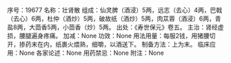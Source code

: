 序号：19677
名称：壮肾散
组成：仙灵脾（酒浸）5两，远志（去心）4两，巴戟（去心）6两，杜仲（酒炒）5两，破故纸（酒炒）5两，肉苁蓉（酒浸）6两，青盐8两，大茴香5两，小茴香（炒）5两。
出处：《寿世保元》卷五。
主治：肾经虚损，腰腿遍身疼痛。
加减：None
功效：None
用法用量：每服2钱，用猪腰切开，掺药末在内，纸裹火煨熟，细嚼，以酒送下。
制备方法：上为末。
临床应用：None
各家论述：None
用药禁忌：None
附注：None
